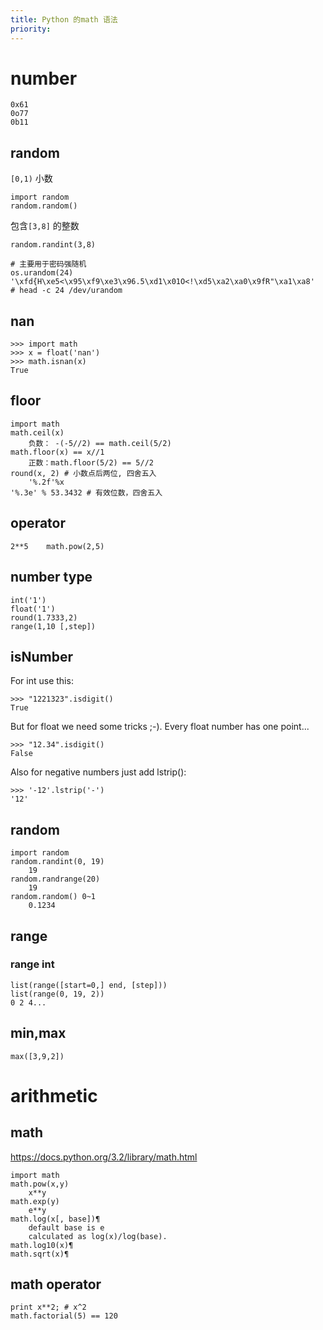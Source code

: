 ```yaml
---
title: Python 的math 语法
priority:
---
```

# number

    0x61
    0o77
    0b11

## random
`[0,1)` 小数

	import random
    random.random()

包含`[3,8]` 的整数

	random.randint(3,8)

	# 主要用于密码强随机
	os.urandom(24)
	'\xfd{H\xe5<\x95\xf9\xe3\x96.5\xd1\x01O<!\xd5\xa2\xa0\x9fR"\xa1\xa8'
    # head -c 24 /dev/urandom

## nan
    >>> import math
    >>> x = float('nan')
    >>> math.isnan(x)
    True
## floor

    import math
    math.ceil(x)
        负数： -(-5//2) == math.ceil(5/2)
    math.floor(x) == x//1
        正数：math.floor(5/2) == 5//2	
    round(x, 2) # 小数点后两位, 四舍五入
		'%.2f'%x
	'%.3e' % 53.3432 # 有效位数，四舍五入

## operator

    2**5	math.pow(2,5)

## number type

	int('1')
	float('1')
	round(1.7333,2)
	range(1,10 [,step])

## isNumber
For int use this:

	>>> "1221323".isdigit()
	True

But for float we need some tricks ;-). Every float number has one point...

	>>> "12.34".isdigit()
	False

Also for negative numbers just add lstrip():

	>>> '-12'.lstrip('-')
	'12'

## random

	import random
	random.randint(0, 19)
        19
	random.randrange(20)
		19
	random.random() 0~1
		0.1234

## range

### range int

	list(range([start=0,] end, [step]))
    list(range(0, 19, 2))
    0 2 4...

## min,max

    max([3,9,2])

# arithmetic

## math
https://docs.python.org/3.2/library/math.html

    import math
    math.pow(x,y)
        x**y
    math.exp(y)
        e**y
    math.log(x[, base])¶
        default base is e
        calculated as log(x)/log(base).
    math.log10(x)¶
    math.sqrt(x)¶

## math operator

	print x**2; # x^2
    math.factorial(5) == 120
